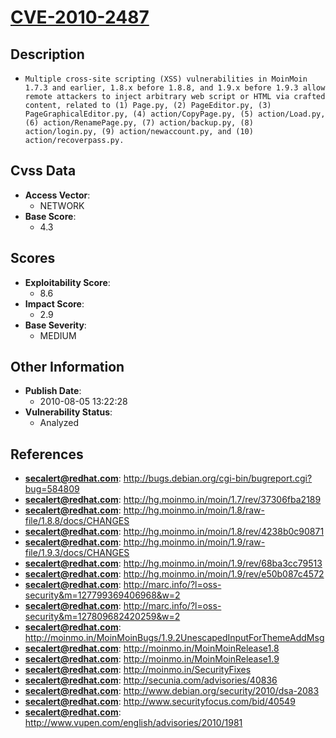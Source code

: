 
# [CVE-2010-2487](https://cve.mitre.org/cgi-bin/cvename.cgi?name=CVE-2010-2487)

## Description

- `Multiple cross-site scripting (XSS) vulnerabilities in MoinMoin 1.7.3 and earlier, 1.8.x before 1.8.8, and 1.9.x before 1.9.3 allow remote attackers to inject arbitrary web script or HTML via crafted content, related to (1) Page.py, (2) PageEditor.py, (3) PageGraphicalEditor.py, (4) action/CopyPage.py, (5) action/Load.py, (6) action/RenamePage.py, (7) action/backup.py, (8) action/login.py, (9) action/newaccount.py, and (10) action/recoverpass.py.`

## Cvss Data

- **Access Vector**:
  - NETWORK
- **Base Score**:
  - 4.3

## Scores

- **Exploitability Score**:
  - 8.6
- **Impact Score**:
  - 2.9
- **Base Severity**:
  - MEDIUM

## Other Information

- **Publish Date**:
  - 2010-08-05 13:22:28
- **Vulnerability Status**:
  - Analyzed

## References

- **secalert@redhat.com**: http://bugs.debian.org/cgi-bin/bugreport.cgi?bug=584809
- **secalert@redhat.com**: http://hg.moinmo.in/moin/1.7/rev/37306fba2189
- **secalert@redhat.com**: http://hg.moinmo.in/moin/1.8/raw-file/1.8.8/docs/CHANGES
- **secalert@redhat.com**: http://hg.moinmo.in/moin/1.8/rev/4238b0c90871
- **secalert@redhat.com**: http://hg.moinmo.in/moin/1.9/raw-file/1.9.3/docs/CHANGES
- **secalert@redhat.com**: http://hg.moinmo.in/moin/1.9/rev/68ba3cc79513
- **secalert@redhat.com**: http://hg.moinmo.in/moin/1.9/rev/e50b087c4572
- **secalert@redhat.com**: http://marc.info/?l=oss-security&m=127799369406968&w=2
- **secalert@redhat.com**: http://marc.info/?l=oss-security&m=127809682420259&w=2
- **secalert@redhat.com**: http://moinmo.in/MoinMoinBugs/1.9.2UnescapedInputForThemeAddMsg
- **secalert@redhat.com**: http://moinmo.in/MoinMoinRelease1.8
- **secalert@redhat.com**: http://moinmo.in/MoinMoinRelease1.9
- **secalert@redhat.com**: http://moinmo.in/SecurityFixes
- **secalert@redhat.com**: http://secunia.com/advisories/40836
- **secalert@redhat.com**: http://www.debian.org/security/2010/dsa-2083
- **secalert@redhat.com**: http://www.securityfocus.com/bid/40549
- **secalert@redhat.com**: http://www.vupen.com/english/advisories/2010/1981

